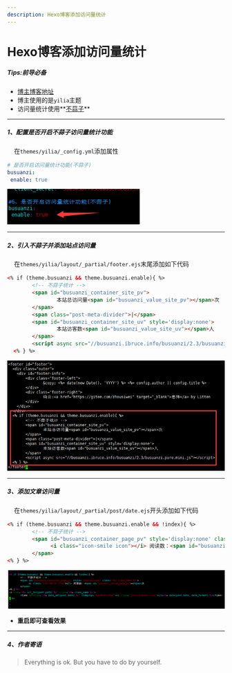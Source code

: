 ```yaml
---
description: Hexo博客添加访问量统计
---
```


# Hexo博客添加访问量统计

##### Tips:前导必备
- [博主博客地址](https://joeybling.github.io/)
- 博主使用的是`yilia`主题
- 访问量统计使用**[不蒜子](http://busuanzi.ibruce.info/ "不蒜子")**

-----------------------------------------------------------------------------------------
##### 1、配置是否开启不蒜子访问量统计功能
&#160;&#160;&#160;&#160;在`themes/yilia/_config.yml`添加属性
```yaml
# 是否开启访问量统计功能(不蒜子)
busuanzi:
 enable: true
```
![](/assets/jianshu/2743275-5b02280831598f7e.png)

-----------------------------------------------------------------------------------------
##### 2、引入不蒜子并添加站点访问量
&#160;&#160;&#160;&#160;在`themes/yilia/layout/_partial/footer.ejs`末尾添加如下代码
```html
<% if (theme.busuanzi && theme.busuanzi.enable){ %>
        <!-- 不蒜子统计 -->
        <span id="busuanzi_container_site_pv">
                本站总访问量<span id="busuanzi_value_site_pv"></span>次
        </span>
        <span class="post-meta-divider">|</span>
        <span id="busuanzi_container_site_uv" style='display:none'>
                本站访客数<span id="busuanzi_value_site_uv"></span>人
        </span>
        <script async src="//busuanzi.ibruce.info/busuanzi/2.3/busuanzi.pure.mini.js"></script>
  <% } %>
```
![](/assets/jianshu/2743275-606746be58d76274.png)

-----------------------------------------------------------------------------------------
##### 3、添加文章访问量
&#160;&#160;&#160;&#160;在`themes/yilia/layout/_partial/post/date.ejs`开头添加如下代码
```html
<% if (theme.busuanzi && theme.busuanzi.enable && !index){ %>
        <!-- 不蒜子统计 -->
        <span id="busuanzi_container_page_pv" style='display:none' class="<%= class_name %>">
              <i class="icon-smile icon"></i> 阅读数：<span id="busuanzi_value_page_pv"></span>次
        </span>
<% } %>
```
![](/assets/jianshu/2743275-75e2b6aa8e3e1d07.png)
- **重启即可查看效果**

-----------------------------------------------------------------------------------------
##### 4、作者寄语
> Everything is ok. But you have to do by yourself.
